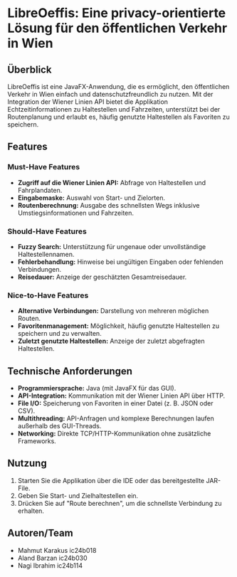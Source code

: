 # LibreOeffis: Eine privacy-orientierte Lösung für den öffentlichen Verkehr in Wien

## Überblick
LibreOeffis ist eine JavaFX-Anwendung, die es ermöglicht, den öffentlichen Verkehr in Wien einfach und datenschutzfreundlich zu nutzen. Mit der Integration der Wiener Linien API bietet die Applikation Echtzeitinformationen zu Haltestellen und Fahrzeiten, unterstützt bei der Routenplanung und erlaubt es, häufig genutzte Haltestellen als Favoriten zu speichern.

## Features
### Must-Have Features
- **Zugriff auf die Wiener Linien API:** Abfrage von Haltestellen und Fahrplandaten.
- **Eingabemaske:** Auswahl von Start- und Zielorten.
- **Routenberechnung:** Ausgabe des schnellsten Wegs inklusive Umstiegsinformationen und Fahrzeiten.

### Should-Have Features
- **Fuzzy Search:** Unterstützung für ungenaue oder unvollständige Haltestellennamen.
- **Fehlerbehandlung:** Hinweise bei ungültigen Eingaben oder fehlenden Verbindungen.
- **Reisedauer:** Anzeige der geschätzten Gesamtreisedauer.

### Nice-to-Have Features
- **Alternative Verbindungen:** Darstellung von mehreren möglichen Routen.
- **Favoritenmanagement:** Möglichkeit, häufig genutzte Haltestellen zu speichern und zu verwalten.
- **Zuletzt genutzte Haltestellen:** Anzeige der zuletzt abgefragten Haltestellen.

## Technische Anforderungen
- **Programmiersprache:** Java (mit JavaFX für das GUI).
- **API-Integration:** Kommunikation mit der Wiener Linien API über HTTP.
- **File I/O:** Speicherung von Favoriten in einer Datei (z. B. JSON oder CSV).
- **Multithreading:** API-Anfragen und komplexe Berechnungen laufen außerhalb des GUI-Threads.
- **Networking:** Direkte TCP/HTTP-Kommunikation ohne zusätzliche Frameworks.


## Nutzung
1. Starten Sie die Applikation über die IDE oder das bereitgestellte JAR-File.
2. Geben Sie Start- und Zielhaltestellen ein.
3. Drücken Sie auf "Route berechnen", um die schnellste Verbindung zu erhalten.


## Autoren/Team
- Mahmut Karakus ic24b018
- Aland Barzan ic24b030
- Nagi Ibrahim ic24b114 
